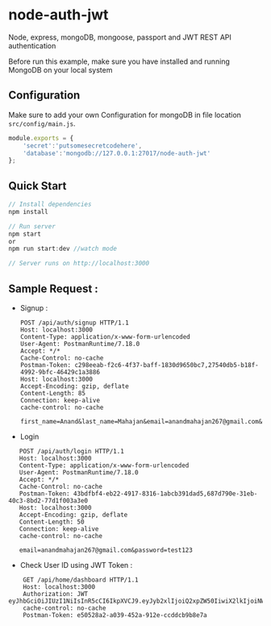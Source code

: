 # node-auth-jwt
Node, express, mongoDB, mongoose, passport and JWT REST API authentication

Before run this example, make sure you have installed and running MongoDB on your local system
## Configuration

Make sure to add your own Configuration for mongoDB in file location `src/config/main.js`.

```javascript
module.exports = {
    'secret':'putsomesecretcodehere',
    'database':'mongodb://127.0.0.1:27017/node-auth-jwt'
};
```

## Quick Start

```javascript
// Install dependencies 
npm install

// Run server 
npm start
or
npm run start:dev //watch mode

// Server runs on http://localhost:3000
```

## Sample Request : 
- Signup : 
    ```
    POST /api/auth/signup HTTP/1.1
    Host: localhost:3000
    Content-Type: application/x-www-form-urlencoded
    User-Agent: PostmanRuntime/7.18.0
    Accept: */*
    Cache-Control: no-cache
    Postman-Token: c298eeab-f2c6-4f37-baff-1830d9650bc7,27540db5-b18f-4992-9bfc-46429c1a3886
    Host: localhost:3000
    Accept-Encoding: gzip, deflate
    Content-Length: 85
    Connection: keep-alive
    cache-control: no-cache

    first_name=Anand&last_name=Mahajan&email=anandmahajan267@gmail.com&password=test123
    ```
 - Login 
 ```
    POST /api/auth/login HTTP/1.1
    Host: localhost:3000
    Content-Type: application/x-www-form-urlencoded
    User-Agent: PostmanRuntime/7.18.0
    Accept: */*
    Cache-Control: no-cache
    Postman-Token: 43bdfbf4-eb22-4917-8316-1abcb391dad5,687d790e-31eb-40c3-8bd2-77d1f003a3e0
    Host: localhost:3000
    Accept-Encoding: gzip, deflate
    Content-Length: 50
    Connection: keep-alive
    cache-control: no-cache

    email=anandmahajan267@gmail.com&password=test123
 ```

- Check User ID using JWT Token :
```
    GET /api/home/dashboard HTTP/1.1
    Host: localhost:3000
    Authorization: JWT eyJhbGciOiJIUzI1NiIsInR5cCI6IkpXVCJ9.eyJyb2xlIjoiQ2xpZW50IiwiX2lkIjoiNWRiNmM0MzVlMzc4NmYyYTAwNWJjNjFhIiwiZmlyc3RfbmFtZSI6IkFuYW5kIiwibGFzdF9uYW1lIjoiTWFoYWphbiIsImVtYWlsIjoiYW5hbmRtYWhhamFuMjY3QGdtYWlsLmNvbSIsInBhc3N3b3JkIjoiJDJiJDEwJDBWOW54bVJERkRvS3ZqNFFiZW8uY09VRDE2SGs2b1F3Nmk4cmxRWUhDYW53aWx2YTNlRWZxIiwiX192IjowLCJpYXQiOjE1NzIyNjY2MTgsImV4cCI6MTU3MjI2NzYxOH0.RWHwA2l4oFF02cBhnIIXlN6cWBnrdtlDAaE1akI6158
    cache-control: no-cache
    Postman-Token: e50528a2-a039-452a-912e-ccddcb9b8e7a

```
